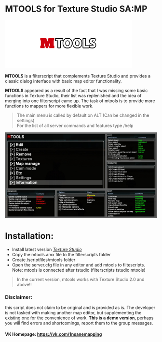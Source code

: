 # MTOOLS for Texture Studio SA:MP

![logo](/img/logo_mtools.png)

**MTOOLS** is a filterscript that complements Texture Studio and provides a classic dialog interface with basic map editor functionality.

**MTOOLS** appeared as a result of the fact that I was missing some basic functions in Texture Studio, their list was replenished and the idea of ​​merging into one filterscript came up. The task of mtools is to provide more functions to mappers for more flexible work.

>The main menu is called by default on ALT (Can be changed in the settings)\
For the list of all server commands and features type /help

![Menus](/img/preview.jpg)

# Installation:

- Install latest version *[Texture Studio](https://vk.com/tip_mapper?w=page-89889560_49251374)*
- Copy the mtools.amx file to the filterscripts folder
- Create /scriptfiles/mtools folder
- Open the server.cfg file in any editor and add mtools to filtescripts.\
Note: mtools is connected after tstudio (filterscripts tstudio mtools)

>In the current version, mtools works with Texture Studio 2.0 and above!!

### Disclaimer:

this script does not claim to be original and is provided as is. The developer is not tasked with making another map editor, but supplementing the existing one for the convenience of work. **This is a demo version**, perhaps you will find errors and shortcomings, report them to the group messages.

#### VK Homepage: https://vk.com/1nsanemapping
